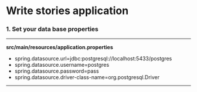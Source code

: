 <h1>Write stories application</h1>

<h3>1. Set your data base properties</h1>
<hr/>
<p><b>src/main/resources/application.properties</b></p>

* spring.datasource.url=jdbc:postgresql://localhost:5433/postgres
* spring.datasource.username=postgres
* spring.datasource.password=pass
* spring.datasource.driver-class-name=org.postgresql.Driver
<hr/>
